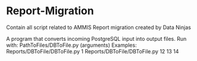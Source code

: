# Report-Migration
Contain all script related to AMMIS Report migration created by Data Ninjas

A program that converts incoming PostgreSQL input into output files. Run with: PathToFiles/DBToFile.py (arguments)
Examples: 
Reports/DBToFile/DBToFile.py 1
Reports/DBToFile/DBToFile.py 12 13 14


